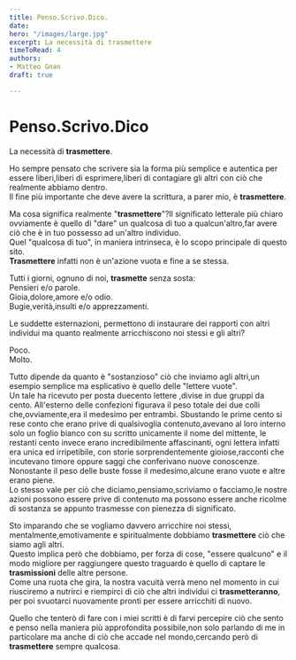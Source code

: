 ```yaml
---
title: Penso.Scrivo.Dico.
date: 
hero: "/images/large.jpg"
excerpt: La necessità di trasmettere
timeToRead: 4
authors:
- Matteo Gnan
draft: true

---
```

# Penso.Scrivo.Dico

La necessità di **trasmettere**.

Ho sempre pensato che scrivere sia la forma più semplice e autentica per essere liberi,liberi di esprimere,liberi di contagiare gli altri con ciò che realmente abbiamo dentro.  
Il fine più importante che deve avere la scrittura, a parer mio, è **trasmettere**.

Ma cosa significa realmente "**trasmettere**"?Il significato letterale più chiaro ovviamente è quello di "dare" un qualcosa di tuo a qualcun'altro,far avere ciò che è in tuo possesso ad un'altro individuo.  
Quel "qualcosa di tuo", in maniera intrinseca, è lo scopo principale di questo sito.  
**Trasmettere** infatti non è un'azione vuota e fine a se stessa.

Tutti i giorni, ognuno di noi, **trasmette** senza sosta:  
Pensieri e/o parole.  
Gioia,dolore,amore e/o odio.  
Bugie,verità,insulti e/o apprezzamenti.

Le suddette esternazioni, permettono di instaurare dei rapporti con altri individui ma quanto realmente arricchiscono noi stessi e gli altri?

Poco.  
Molto.

  
Tutto dipende da quanto è "sostanzioso" ciò che inviamo agli altri,un esempio semplice ma esplicativo è quello delle "lettere vuote".  
Un tale ha ricevuto per posta duecento lettere ,divise in due gruppi da cento. All'esterno delle confezioni figurava il peso totale dei due colli che,ovviamente,era il medesimo per entrambi. Sbustando le prime cento si rese conto che erano prive di qualsivoglia contenuto,avevano al loro interno solo un foglio bianco con su scritto unicamente il nome del mittente, le restanti cento invece erano incredibilmente affascinanti, ogni lettera infatti era unica ed irripetibile, con storie sorprendentemente gioiose,racconti che incutevano timore oppure saggi che conferivano nuove conoscenze.  
Nonostante il peso delle buste fosse il medesimo,alcune erano vuote e altre erano piene.  
Lo stesso vale per ciò che diciamo,pensiamo,scriviamo o facciamo,le nostre azioni possono essere prive di contenuto ma possono essere anche ricolme di sostanza se appunto trasmesse con pienezza di significato.

Sto imparando che se vogliamo davvero arricchire noi stessi, mentalmente,emotivamente e spiritualmente dobbiamo **trasmettere** ciò che siamo agli altri.  
Questo implica però che dobbiamo, per forza di cose, "essere qualcuno" e il modo migliore per raggiungere questo traguardo è quello di captare le **trasmissioni** delle altre persone.  
Come una ruota che gira, la nostra vacuità verrà meno nel momento in cui riusciremo a nutrirci e riempirci di ciò che altri individui ci **trasmetteranno**, per poi svuotarci nuovamente pronti per essere arricchiti di nuovo.

Quello che tenterò di fare con i miei scritti è di farvi percepire ciò che sento e penso nella maniera più approfondita possibile,non solo parlando di me in particolare ma anche di ciò che accade nel mondo,cercando però di **trasmettere** sempre qualcosa.